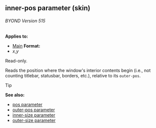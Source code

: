 ## inner-pos parameter (skin) 
###### BYOND Version 515


**Applies to:**
+   [Main](/ref/skin/control/main.md) 
**Format:**
+   *x*,*y*


Read-only. 

Reads the position where the window\'s
interior contents begin (i.e., not counting titlebar, statusbar,
borders, etc.), relative to its `outer-pos`.

> [!TIP] 
> **See also:**
> +   [pos parameter](/ref/skin/param/pos.md) 
> +   [outer-pos parameter](/ref/skin/param/outer-pos.md) 
> +   [inner-size parameter](/ref/skin/param/inner-size.md) 
> +   [outer-size parameter](/ref/skin/param/outer-size.md) 